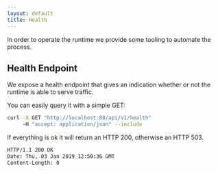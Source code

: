 ```yaml
---
layout: default
title: Health
---
```


In order to operate the runtime we provide some tooling to automate the process.

## Health Endpoint
We expose a health endpoint that gives an indication whether or not the runtime is able to serve traffic.

You can easily query it with a simple GET:
```bash
curl -X GET "http://localhost:88/api/v1/health"
     -H "accept: application/json" --include
```

If everything is ok it will return an HTTP 200, otherwise an HTTP 503.

```bash
HTTP/1.1 200 OK
Date: Thu, 03 Jan 2019 12:50:36 GMT
Content-Length: 0
```


